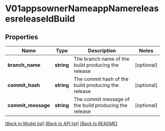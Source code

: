 # V01appsownerNameappNamereleasesreleaseIdBuild

## Properties
Name | Type | Description | Notes
------------ | ------------- | ------------- | -------------
**branch_name** | **string** | The branch name of the build producing the release | [optional] 
**commit_hash** | **string** | The commit hash of the build producing the release | [optional] 
**commit_message** | **string** | The commit message of the build producing the release | [optional] 

[[Back to Model list]](../README.md#documentation-for-models) [[Back to API list]](../README.md#documentation-for-api-endpoints) [[Back to README]](../README.md)


